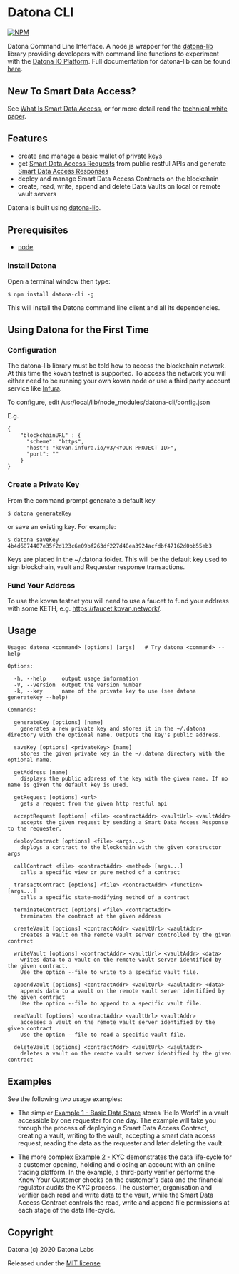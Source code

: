 # Datona CLI

[![NPM](https://img.shields.io/npm/v/datona-cli)](https://www.npmjs.org/package/datona-cli)

Datona Command Line Interface.  A node.js wrapper for the [datona-lib](https://github.com/Datona-Labs/datona-lib) library providing developers with command line functions to experiment with the [Datona IO Platform](https://datona.io).  Full documentation for datona-lib can be found [here](https://datona-lib.readthedocs.io/en/latest/index.html).

## New To Smart Data Access?

See [What Is Smart Data Access](https://datona-lib.readthedocs.io/en/latest/what.html), or for more detail read the [technical white paper](http://datonalabs.org/documents/WhitePaper.pdf).

## Features
- create and manage a basic wallet of private keys
- get [Smart Data Access Requests](https://datona-lib.readthedocs.io/en/latest/types.html#smart-data-access-request-protocol) from public restful APIs and generate [Smart Data Access Responses](https://datona-lib.readthedocs.io/en/latest/types.html#smartdataaccessresponse)
- deploy and manage Smart Data Access Contracts on the blockchain
- create, read, write, append and delete Data Vaults on local or remote vault servers

Datona is built using [datona-lib](https://github.com/datona-labs/datona-lib).

## Prerequisites

- [node](https://nodejs.org/en/)

### Install Datona
Open a terminal window then type:
```
$ npm install datona-cli -g
```
This will install the Datona command line client and all its dependencies.

## Using Datona for the First Time

### Configuration

The datona-lib library must be told how to access the blockchain network.  At this time the kovan testnet is supported.  To access the network you will either need to be running your own kovan node or use a third party account service like [Infura](https://infura.io).

To configure, edit /usr/local/lib/node_modules/datona-cli/config.json
  
E.g.

```
{
    "blockchainURL" : {
      "scheme": "https",
      "host": "kovan.infura.io/v3/<YOUR PROJECT ID>",
      "port": ""
    }
}
```

### Create a Private Key

From the command prompt generate a default key
```
$ datona generateKey
```
or save an existing key. For example:
```
$ datona saveKey 4b4d6874407e35f2d123c6e09bf263df227d48ea3924acfdbf47162d0bb55eb3
```

Keys are placed in the ~/.datona folder. This will be the default key used to sign blockchain, vault and Requester response transactions.

### Fund Your Address

To use the kovan testnet you will need to use a faucet to fund your address with some KETH, e.g. https://faucet.kovan.network/.

## Usage

```
Usage: datona <command> [options] [args]   # Try datona <command> --help

Options:

  -h, --help     output usage information
  -V, --version  output the version number
  -k, --key      name of the private key to use (see datona generateKey --help)

Commands:

  generateKey [options] [name]
    generates a new private key and stores it in the ~/.datona directory with the optional name. Outputs the key's public address.

  saveKey [options] <privateKey> [name]
    stores the given private key in the ~/.datona directory with the optional name.

  getAddress [name]
    displays the public address of the key with the given name. If no name is given the default key is used.

  getRequest [options] <url>
    gets a request from the given http restful api

  acceptRequest [options] <file> <contractAddr> <vaultUrl> <vaultAddr>
    accepts the given request by sending a Smart Data Access Response to the requester.

  deployContract [options] <file> <args...>
    deploys a contract to the blockchain with the given constructor args

  callContract <file> <contractAddr> <method> [args...]
    calls a specific view or pure method of a contract

  transactContract [options] <file> <contractAddr> <function> [args...]
    calls a specific state-modifying method of a contract

  terminateContract [options] <file> <contractAddr>
    terminates the contract at the given address

  createVault [options] <contractAddr> <vaultUrl> <vaultAddr>
    creates a vault on the remote vault server controlled by the given contract

  writeVault [options] <contractAddr> <vaultUrl> <vaultAddr> <data>
    writes data to a vault on the remote vault server identified by the given contract.
    Use the option --file to write to a specific vault file.

  appendVault [options] <contractAddr> <vaultUrl> <vaultAddr> <data>
    appends data to a vault on the remote vault server identified by the given contract
    Use the option --file to append to a specific vault file.

  readVault [options] <contractAddr> <vaultUrl> <vaultAddr>
    accesses a vault on the remote vault server identified by the given contract
    Use the option --file to read a specific vault file.

  deleteVault [options] <contractAddr> <vaultUrl> <vaultAddr>
    deletes a vault on the remote vault server identified by the given contract

```

## Examples

See the following two usage examples:

  - The simpler [Example 1 - Basic Data Share](Example-Basic.md) stores 'Hello World' in a vault accessible by one requester for one day.  The example will take you through the process of deploying a Smart Data Access Contract, creating a vault, writing to the vault, accepting a smart data access request, reading the data as the requester and later deleting the vault.  

  - The more complex [Example 2 - KYC](Example-KYC.md) demonstrates the data life-cycle for a customer opening, holding and closing an account with an online trading platform.  In the example, a third-party verifier performs the Know Your Customer checks on the customer's data and the financial regulator audits the KYC process.  The customer, organisation and verifier each read and write data to the vault, while the Smart Data Access Contract controls the read, write and append file permissions at each stage of the data life-cycle.

## Copyright

Datona (c) 2020 Datona Labs

Released under the [MIT license](LICENSE)

